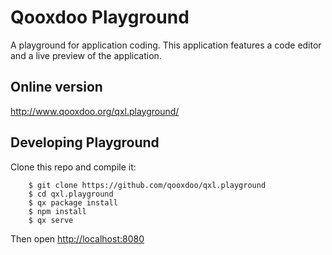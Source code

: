 # Qooxdoo Playground

A playground for application coding.
This application features a code editor and a live preview of the application.

## Online version

http://www.qooxdoo.org/qxl.playground/ 

## Developing Playground
Clone this repo and compile it:

```
    $ git clone https://github.com/qooxdoo/qxl.playground
    $ cd qxl.playground
    $ qx package install
    $ npm install
    $ qx serve
```
Then open [http://localhost:8080](http://localhost:8080)

